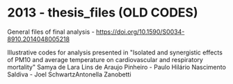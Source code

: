 # 2013 - thesis_files (OLD CODES)
General files of final analysis - https://doi.org/10.1590/S0034-8910.2014048005218

Illustrative codes for analysis presented in "Isolated and synergistic effects of PM10 and average temperature on cardiovascular and respiratory mortality"
Samya de Lara Lins de Araujo Pinheiro - Paulo Hilário Nascimento Saldiva - Joel SchwartzAntonella Zanobetti
